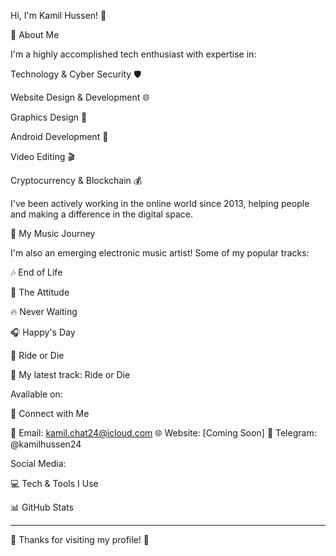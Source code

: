 Hi, I'm Kamil Hussen! 👋

 <!-- Change this to your actual banner image URL -->

🚀 About Me

I'm a highly accomplished tech enthusiast with expertise in:

Technology & Cyber Security 🛡️

Website Design & Development 🌐

Graphics Design 🎨

Android Development 📱

Video Editing 🎬

Cryptocurrency & Blockchain 💰


I've been actively working in the online world since 2013, helping people and making a difference in the digital space.

🎵 My Music Journey

I'm also an emerging electronic music artist! Some of my popular tracks:

🎶 End of Life

🎵 The Attitude

🔥 Never Waiting

🎧 Happy's Day

🎼 Ride or Die


📢 My latest track: Ride or Die

Available on:





📩 Connect with Me

📧 Email: kamil.chat24@icloud.com
🌐 Website: [Coming Soon]
📱 Telegram: @kamilhussen24

Social Media:






💻 Tech & Tools I Use

    

📊 GitHub Stats




---

💙 Thanks for visiting my profile! 💙

